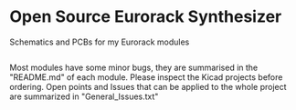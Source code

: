 # Open Source Eurorack Synthesizer

Schematics and PCBs for my Eurorack modules

![]()

Most modules have some minor bugs, they are summarised in the "README.md" of each module. Please inspect the Kicad projects before ordering. Open points and Issues that can be applied to the whole project are summarized in "General_Issues.txt" 
